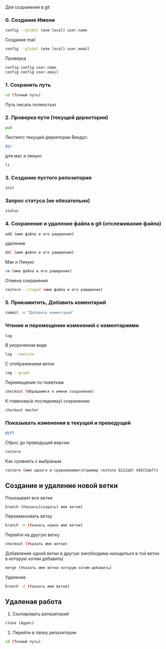 
Для созранения в git

### 0. Создание Имени
```sh
config --global (или local) user.name
```
Создание mail
```sh
config --global (или local) user.email
```
Проверка
```sh
config config user.name
config config user.email
```
### 1. Cохранить путь 
```sh 
cd (Точный путь)
```
Путь писать полностью

### 2. Проверка пути (текущей деректории)
```sh
pwd
```
Листингс текущей деректории Виндус:
```sh
dir
```
для мас и линукс
```sh
ls
```

### 3. Создание пустого репозитория 
```sh
init
``` 

### Запрос статуса (не обязательно)
```sh
status
```

### 4. Сохранение и удаление  файла в git (отслеживание файла)
```sh
add (имя файла и его раширение)
```
удаление
```sh
del (имя файла и его раширение)
```
Мак и Линукс
```sh
rm (имя файла и его раширение)
```
Отмена сохранения
```sh
restore --staged (имя файла и его раширение)
```

### 5. Прикамитить, Добавить коментарий
```sh
commit -m "Добавить коментарий"
```

### Чтение и перемещение изменений с коментариями
```sh
log
```
В укороченом виде
```sh
log --oneline
```
С отображением веток
```sh
log --graph
```
Перемещение по поветкам
```sh
checkout (Обращаемся к имени сохранения)
```
К главному(к последнему) сохранению
```sh
checkout master
```

### Показывать изменения в текущей и преведущей
```sh
diff
```
Сброс до преведущей версии.
```sh
restore
```
Как сровнить с выбраным
```sh
restore (имя одного и сравневоемого(пример restore 9222ab7 45672ab7))
```
## Создание и удаление новой ветки

Показывает все ветки
```sh
branch (Указать(создать) имя ветки)
```
Переименовать ветку
```sh
branch -m (Указать новое имя ветки)
```
Перейти на другую ветку
```sh
checkout (Указать имя ветки)
```
Добавление одной ветки в другую (необходима находиться в той ветки в которую хотим добавить)
```sh
merge (Указать имя ветки которую хотим добавить)
```
Удаление
```sh
branch -d (Указать имя ветки)
```

## Удаленая работа 

1. Скопировать репазиторий
```sh
clone (Адрес)
```
2. Перейти в папку репазитория
```sh 
cd (Точный путь)
```
